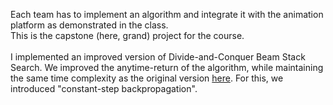 Each team has to implement an algorithm and integrate it with the animation platform as demonstrated in the class. <br>
This is the capstone (here, grand) project for the course. <br><br>
I implemented an improved version of Divide-and-Conquer Beam Stack Search. We improved the anytime-return of the algorithm, while maintaining the same time complexity as the original version [here](https://www.aaai.org/Papers/ICAPS/2005/ICAPS05-010.pdf). For this, we introduced "constant-step backpropagation".<br>
